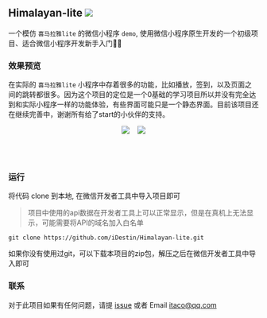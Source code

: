 <h2>Himalayan-lite <img src="https://img.shields.io/badge/wechat-green.svg"> </h2>


一个模仿 `喜马拉雅lite` 的微信小程序 `demo`, 使用微信小程序原生开发的一个初级项目、适合微信小程序开发新手入门🤹‍♀️


### 效果预览

在实际的 `喜马拉雅lite` 小程序中存着很多的功能，比如播放，签到，以及页面之间的跳转都很多。因为这个项目的定位是一个0基础的学习项目所以并没有完全达到和实际小程序一样的功能体验，有些界面可能只是一个静态界面。目前该项目还在继续完善中，谢谢所有给了start的小伙伴的支持。

<p align="center">
 <img src="https://cdn.nlark.com/yuque/0/2019/jpeg/282518/1577790030151-assets/web-upload/856d0239-48c1-4dfb-9ab5-dac2e4aaacc6.jpeg?x-oss-process=image/resize,w_275"/>
 &nbsp;&nbsp;
<img src="https://cdn.nlark.com/yuque/0/2019/jpeg/282518/1577790019194-assets/web-upload/85607b1d-8028-4984-a70f-1b48250345e6.jpeg?x-oss-process=image/resize,w_275"/>
</p>

<br/><br/>

### 运行

将代码 clone 到本地, 在微信开发者工具中导入项目即可

> 项目中使用的api数据在开发者工具上可以正常显示，但是在真机上无法显示，可能需要将API的域名加入白名单

```shell
git clone https://github.com/iDestin/Himalayan-lite.git
```

如果你没有使用过git，可以下载本项目的zip包，解压之后在微信开发者工具中导入即可

###  联系

对于此项目如果有任何问题，请提 [issue](https://github.com/iDestin/Himalayan-lite/issues) 或者 Email <itaco@qq.com>

